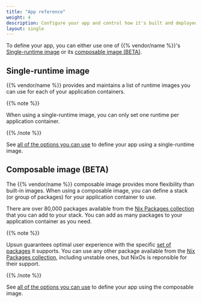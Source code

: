```yaml
---
title: "App reference"
weight: 4
description: Configure your app and control how it's built and deployed on {{% vendor/name %}}.
layout: single
---
```


To define your app, you can either use one of {{% vendor/name %}}'s [Single-runtime image](/create-apps/app-reference/single-runtime-image.md)
or its [composable image (BETA)](/create-apps/app-reference/composable-image.md).

## Single-runtime image

{{% vendor/name %}} provides and maintains a list of runtime images you can use for each of your application containers.

{{% note %}}

When using a single-runtime image, you can only set one runtime per application container.

{{% /note %}}

See [all of the options you can use](/create-apps/app-reference/single-runtime-image.md) to define your app using a single-runtime image.

## Composable image (BETA)

The {{% vendor/name %}} composable image provides more flexibility than built-in images.
When using a composable image, you can define a stack (or group of packages) for your application container to use.

There are over 80,000 packages available from the [Nix Packages collection](https://search.nixos.org/) that you can add to your stack.
You can add as many packages to your application container as you need.

{{% note %}}

Upsun guarantees optimal user experience with the specific [set of packages](/create-apps/app-reference/composable-image.md#stack) it supports.
You can use any other package available from the [Nix Packages collection](https://search.nixos.org/), including unstable ones,
but NixOs is reponsible for their support.

{{% /note %}}

See [all of the options you can use](/create-apps/app-reference/composable-image.md) to define your app using the composable image.
